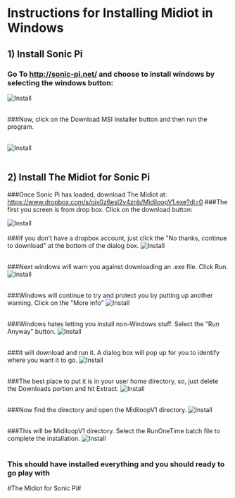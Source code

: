 # Instructions for Installing Midiot in Windows

## 1) Install Sonic Pi 

### Go To http://sonic-pi.net/ and choose to install windows by selecting the windows button:

![Install](https://github.com/mojoD/midiloops/blob/master/images/zzz%20-%20sonicpiload1.png)
<br><br>
  
  
      





###Now, click on the Download MSI Installer button and then run the program.
<br><br>

![Install](https://github.com/mojoD/midiloops/blob/master/images/zzz-%20sonicpiload2.png)
<br><br>

## 2) Install The Midiot for Sonic Pi
###Once Sonic Pi has loaded, download The Midiot at: https://www.dropbox.com/s/ojx0z6esl2v4znb/MidiloopV1.exe?dl=0
###The first you screen is from drop box.  Click on the download button:

![Install](https://github.com/mojoD/midiloops/blob/master/images/zzz%20-%20P1.PNG)
<br><br>
###If you don't have a dropbox account, just click the "No thanks, continue to download" at the bottom of the dialog box.
![Install](https://github.com/mojoD/midiloops/blob/master/images/zzz%20-%202.PNG)
<br><br>

###Next windows will warn you against downloading an .exe file.  Click Run.
![Install](https://github.com/mojoD/midiloops/blob/master/images/zzz%20-%203.PNG)
<br><br>

###Windows will continue to try and protect you by putting up another warning.  Click on the "More info" 
![Install](https://github.com/mojoD/midiloops/blob/master/images/zzz%20-%204.PNG)
<br><br>

###Windows hates letting you install non-Windows stuff.  Select the "Run Anyway" button.
![Install](https://github.com/mojoD/midiloops/blob/master/images/zzz%20-%206.PNG)
<br><br>

###It will download and run it.  A dialog box will pop up for you to identify where you want it to go.
![Install](https://github.com/mojoD/midiloops/blob/master/images/zzz%20-%207.PNG)
<br><br>

###The best place to put it is in your user home directory, so, just delete the Downloads portion and hit Extract.
![Install](https://github.com/mojoD/midiloops/blob/master/images/zzz%20-%208.PNG)
<br><br>

###Now find the directory and open the MidiloopV1 directory.
![Install](https://github.com/mojoD/midiloops/blob/master/images/zzz%20-%209.PNG)
<br><br>


###This will be MidiloopV1 directory.  Select the RunOneTime batch file to complete the installation.
![Install](https://github.com/mojoD/midiloops/blob/master/images/zzz%20-%2010.PNG)
<br><br>

### This should have installed everything and you should ready to go play with 
#The Midiot for Sonic Pi#








